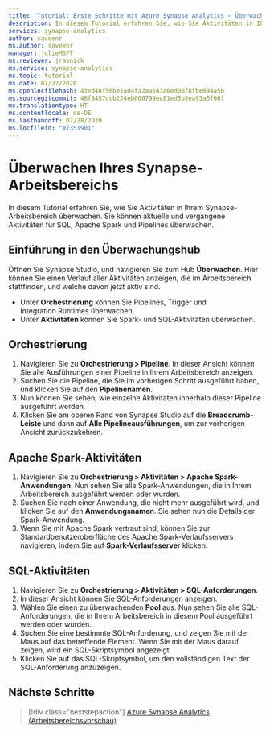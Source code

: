 ```yaml
---
title: 'Tutorial: Erste Schritte mit Azure Synapse Analytics – Überwachen des Synapse-Arbeitsbereichs'
description: In diesem Tutorial erfahren Sie, wie Sie Aktivitäten in Ihrem Synapse-Arbeitsbereich überwachen.
services: synapse-analytics
author: saveenr
ms.author: saveenr
manager: julieMSFT
ms.reviewer: jrasnick
ms.service: synapse-analytics
ms.topic: tutorial
ms.date: 07/27/2020
ms.openlocfilehash: 43ed46f56be1ad4fa2aa643a6ed06f8fbe094a5b
ms.sourcegitcommit: 46f8457ccb224eb000799ec81ed5b3ea93a6f06f
ms.translationtype: HT
ms.contentlocale: de-DE
ms.lasthandoff: 07/28/2020
ms.locfileid: "87351901"
---
```

# <a name="monitor-your-synapse-workspace"></a>Überwachen Ihres Synapse-Arbeitsbereichs

In diesem Tutorial erfahren Sie, wie Sie Aktivitäten in Ihrem Synapse-Arbeitsbereich überwachen. Sie können aktuelle und vergangene Aktivitäten für SQL, Apache Spark und Pipelines überwachen. 

## <a name="introduction-to-the-monitor-hub"></a>Einführung in den Überwachungshub

Öffnen Sie Synapse Studio, und navigieren Sie zum Hub **Überwachen**. Hier können Sie einen Verlauf aller Aktivitäten anzeigen, die im Arbeitsbereich stattfinden, und welche davon jetzt aktiv sind. 

* Unter **Orchestrierung** können Sie Pipelines, Trigger und Integration Runtimes überwachen.
* Unter **Aktivitäten** können Sie Spark- und SQL-Aktivitäten überwachen. 

## <a name="orchestration"></a>Orchestrierung

1. Navigieren Sie zu **Orchestrierung > Pipeline**. In dieser Ansicht können Sie alle Ausführungen einer Pipeline in Ihrem Arbeitsbereich anzeigen. 
1. Suchen Sie die Pipeline, die Sie im vorherigen Schritt ausgeführt haben, und klicken Sie auf den **Pipelinenamen**.
1. Nun können Sie sehen, wie einzelne Aktivitäten innerhalb dieser Pipeline ausgeführt werden.
1. Klicken Sie am oberen Rand von Synapse Studio auf die **Breadcrumb-Leiste** und dann auf **Alle Pipelineausführungen**, um zur vorherigen Ansicht zurückzukehren.

## <a name="apache-spark-activities"></a>Apache Spark-Aktivitäten

1. Navigieren Sie zu **Orchestrierung > Aktivitäten > Apache Spark-Anwendungen**. Nun sehen Sie alle Spark-Anwendungen, die in Ihrem Arbeitsbereich ausgeführt werden oder wurden.
1. Suchen Sie nach einer Anwendung, die nicht mehr ausgeführt wird, und klicken Sie auf den **Anwendungsnamen**. Sie sehen nun die Details der Spark-Anwendung.
1. Wenn Sie mit Apache Spark vertraut sind, können Sie zur Standardbenutzeroberfläche des Apache Spark-Verlaufsservers navigieren, indem Sie auf **Spark-Verlaufsserver** klicken.

## <a name="sql-activities"></a>SQL-Aktivitäten

1. Navigieren Sie zu **Orchestrierung > Aktivitäten > SQL-Anforderungen**.
1. In dieser Ansicht können Sie SQL-Anforderungen anzeigen.
1. Wählen Sie einen zu überwachenden **Pool** aus. Nun sehen Sie alle SQL-Anforderungen, die in Ihrem Arbeitsbereich in diesem Pool ausgeführt werden oder wurden.
1. Suchen Sie eine bestimmte SQL-Anforderung, und zeigen Sie mit der Maus auf das betreffende Element. Wenn Sie mit der Maus darauf zeigen, wird ein SQL-Skriptsymbol angezeigt.
1. Klicken Sie auf das SQL-Skriptsymbol, um den vollständigen Text der SQL-Anforderung anzuzeigen.

## <a name="next-steps"></a>Nächste Schritte

> [!div class="nextstepaction"]
> [Azure Synapse Analytics (Arbeitsbereichsvorschau)](overview-what-is.md)

